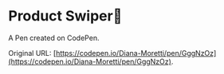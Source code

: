 # Product Swiper👕

A Pen created on CodePen.

Original URL: [https://codepen.io/Diana-Moretti/pen/GggNzOz](https://codepen.io/Diana-Moretti/pen/GggNzOz).

